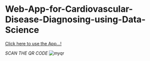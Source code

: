 # Web-App-for-Cardiovascular-Disease-Diagnosing-using-Data-Science


[Click here to use the App...!](https://deivanai-subramanian-web-app-for-cardiovascu-streamfinal-dwtdec.streamlit.app/)

*SCAN THE QR CODE*
*![myqr](https://github.com/Deivanai-Subramanian/Web-App-for-Cardiovascular-Diagnosing-Using-Data-Science/assets/86340024/cc9edbe3-1460-4e1c-8df1-e3827a9601b9)*
